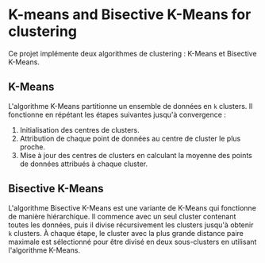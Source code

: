 # K-means and Bisective K-Means for clustering

Ce projet implémente deux algorithmes de clustering : K-Means et Bisective K-Means.

## K-Means

L'algorithme K-Means partitionne un ensemble de données en `k` clusters. Il fonctionne en répétant les étapes suivantes jusqu'à convergence :

1. Initialisation des centres de clusters.
2. Attribution de chaque point de données au centre de cluster le plus proche.
3. Mise à jour des centres de clusters en calculant la moyenne des points de données attribués à chaque cluster.

## Bisective K-Means

L'algorithme Bisective K-Means est une variante de K-Means qui fonctionne de manière hiérarchique. Il commence avec un seul cluster contenant toutes les données, puis il divise récursivement les clusters jusqu'à obtenir `k` clusters. À chaque étape, le cluster avec la plus grande distance paire maximale est sélectionné pour être divisé en deux sous-clusters en utilisant l'algorithme K-Means.
